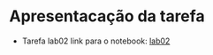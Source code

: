 # Apresentacação da tarefa

* Tarefa lab02 link para o notebook: [lab02](notebook/lab02-java-estruturas-ra247165.ipynb)
